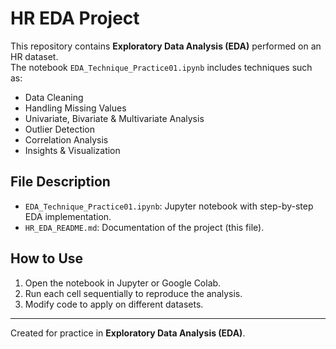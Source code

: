 # HR EDA Project

This repository contains **Exploratory Data Analysis (EDA)** performed on an HR dataset.  
The notebook `EDA_Technique_Practice01.ipynb` includes techniques such as:

- Data Cleaning
- Handling Missing Values
- Univariate, Bivariate & Multivariate Analysis
- Outlier Detection
- Correlation Analysis
- Insights & Visualization

## File Description

- `EDA_Technique_Practice01.ipynb`: Jupyter notebook with step-by-step EDA implementation.
- `HR_EDA_README.md`: Documentation of the project (this file).

## How to Use
1. Open the notebook in Jupyter or Google Colab.
2. Run each cell sequentially to reproduce the analysis.
3. Modify code to apply on different datasets.

---
Created for practice in **Exploratory Data Analysis (EDA)**.
